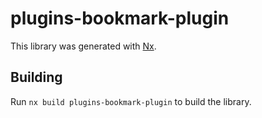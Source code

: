 # plugins-bookmark-plugin

This library was generated with [Nx](https://nx.dev).

## Building

Run `nx build plugins-bookmark-plugin` to build the library.
